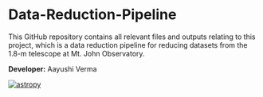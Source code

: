 # Data-Reduction-Pipeline

This GitHub repository contains all relevant files and outputs relating to this project, which is a data reduction pipeline for reducing datasets from the 1.8-m telescope at Mt. John Observatory.

**Developer:** Aayushi Verma 

[![astropy](http://img.shields.io/badge/powered%20by-AstroPy-orange.svg?style=flat)](http://www.astropy.org/)
